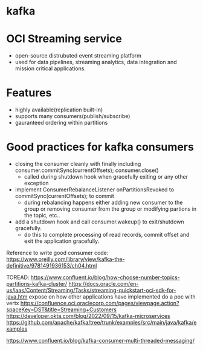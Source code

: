 # kafka
# OCI Streaming service

- open-source distrubuted event streaming platform
- used for data pipelines, streaming analytics, data integration and mission critical applications.

# Features
- highly available(replication built-in)
- supports many consumers(publish/subscribe)
- gauranteed ordering within partitions


# Good practices for kafka consumers
- closing the consumer cleanly with finally including consumer.commitSync(currentOffsets); consumer.close()
    - called during shutdown hook when gracefully exiting or any other exception
- implement ConsumerRebalanceListener onPartitionsRevoked to commitSync(currentOffsets); to commit 
    - during rebalancing happens either adding new consumer to the group or removing consumer from the group or modifying partions in the topic, etc..
- add a shutdown hook and call consumer.wakeup() to exit/shutdown gracefully.
    - do this to complete processing of read records, commit offset and exit the application gracefully.

Reference to write good consumer code: https://www.oreilly.com/library/view/kafka-the-definitive/9781491936153/ch04.html


TOREAD:
https://www.confluent.io/blog/how-choose-number-topics-partitions-kafka-cluster/
https://docs.oracle.com/en-us/iaas/Content/Streaming/Tasks/streaming-quickstart-oci-sdk-for-java.htm
expose on how other applications have implemented
do a poc with vertx
https://confluence.oci.oraclecorp.com/pages/viewpage.action?spaceKey=DST&title=Streaming+Customers
https://developer.okta.com/blog/2022/09/15/kafka-microservices
https://github.com/apache/kafka/tree/trunk/examples/src/main/java/kafka/examples

https://www.confluent.io/blog/kafka-consumer-multi-threaded-messaging/